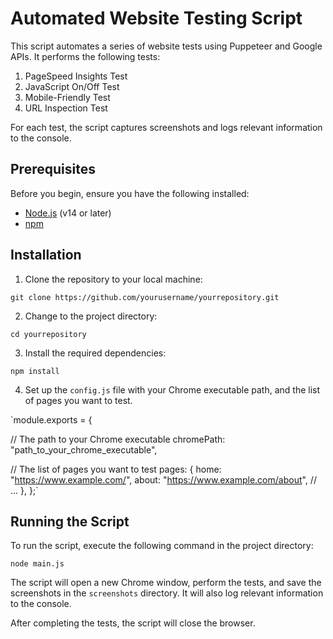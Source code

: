 Automated Website Testing Script
================================

This script automates a series of website tests using Puppeteer and Google APIs. It performs the following tests:

1.  PageSpeed Insights Test
2.  JavaScript On/Off Test
3.  Mobile-Friendly Test
4.  URL Inspection Test

For each test, the script captures screenshots and logs relevant information to the console.

Prerequisites
-------------

Before you begin, ensure you have the following installed:

-   [Node.js](https://nodejs.org/) (v14 or later)
-   [npm](https://www.npmjs.com/)

Installation
------------

1.  Clone the repository to your local machine:

`git clone https://github.com/yourusername/yourrepository.git`

2.  Change to the project directory:

`cd yourrepository`

3.  Install the required dependencies:

`npm install`

4.  Set up the `config.js` file with your Chrome executable path, and the list of pages you want to test.

`module.exports = {

  // The path to your Chrome executable
  chromePath: "path_to_your_chrome_executable",

  // The list of pages you want to test
  pages: {
    home: "https://www.example.com/",
    about: "https://www.example.com/about",
    // ...
  },
};`

Running the Script
------------------

To run the script, execute the following command in the project directory:

`node main.js`

The script will open a new Chrome window, perform the tests, and save the screenshots in the `screenshots` directory. It will also log relevant information to the console.

After completing the tests, the script will close the browser.